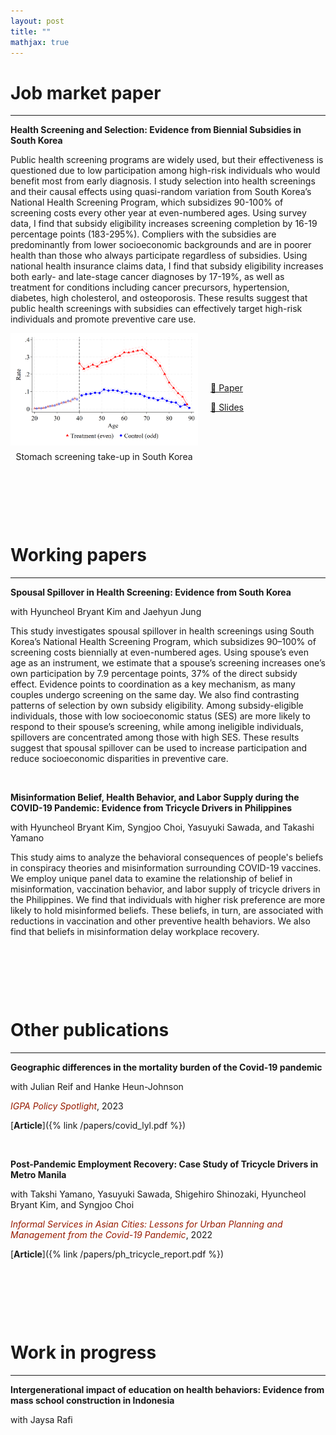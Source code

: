 ```yaml
---
layout: post
title: ""
mathjax: true
---
```


# Job market paper
---
**Health Screening and Selection: Evidence from Biennial Subsidies in South Korea**

Public health screening programs are widely used, but their effectiveness is questioned due to low participation among high-risk individuals who would benefit most from early diagnosis. I study selection into health screenings and their causal effects using quasi-random variation from South Korea’s National Health Screening Program, which subsidizes 90-100% of screening costs every other year at even-numbered ages. Using survey data, I find that subsidy eligibility increases screening completion by 16-19 percentage points (183-295%). Compliers with the subsidies are predominantly from lower socioeconomic backgrounds and are in poorer health than those who always participate regardless of subsidies. Using national health insurance claims data, I find that subsidy eligibility increases both early- and late-stage cancer diagnoses by 17-19%, as well as treatment for conditions including cancer precursors, hypertension, diabetes, high cholesterol, and osteoporosis. These results suggest that public health screenings with subsidies can effectively target high-risk individuals and promote preventive care use.

<div style="display: flex; align-items: center; gap: 20px;">
  <figure style="margin: 0;">
    <img src="images/cancer_stomach.png" alt="Stomach screening take-up in South Korea" width="300">
    <figcaption style="text-align: center; margin-top: 6px;">
      Stomach screening take-up in South Korea
    </figcaption>
  </figure>
  <div>
    <p><a href="papers/biennial_paper_original.pdf">📄 Paper</a></p>
    <p><a href="slides/Biannual_health_screening.pdf">📑 Slides</a></p>
  </div>
</div>


<p>&nbsp;</p>
<p>&nbsp;</p>
<p>&nbsp;</p>


# Working papers
---
**Spousal Spillover in Health Screening: Evidence from South Korea**

with Hyuncheol Bryant Kim and Jaehyun Jung

This study investigates spousal spillover in health screenings using South Korea’s National Health Screening Program, which subsidizes 90–100% of screening costs biennially at even-numbered ages. Using spouse’s even age as an instrument, we estimate that a spouse’s screening increases one’s own participation by 7.9 percentage points, 37% of the direct subsidy effect. Evidence points to coordination as a key mechanism, as many couples undergo screening on the same day. We also find contrasting patterns of selection by own subsidy eligibility. Among subsidy-eligible individuals, those with low socioeconomic status (SES) are more likely to respond to their spouse’s screening, while among ineligible individuals, spillovers are concentrated among those with high SES. These results suggest that spousal spillover can be used to increase participation and reduce socioeconomic disparities in preventive care.

<p>&nbsp;</p>

**Misinformation Belief, Health Behavior, and Labor Supply during the COVID-19 Pandemic: Evidence from Tricycle Drivers in Philippines**

with Hyuncheol Bryant Kim, Syngjoo Choi, Yasuyuki Sawada, and Takashi Yamano

This study aims to analyze the behavioral consequences of people's beliefs in conspiracy theories and misinformation surrounding COVID-19 vaccines. We employ unique panel data to examine the relationship of belief in misinformation, vaccination behavior, and labor supply of tricycle drivers in the Philippines. We find that individuals with higher risk preference are more likely to hold misinformed beliefs. These beliefs, in turn, are associated with reductions in vaccination and other preventive health behaviors. We also find that beliefs in misinformation delay workplace recovery.

<p>&nbsp;</p>
<p>&nbsp;</p>
<p>&nbsp;</p>


# Other publications
---
**Geographic differences in the mortality burden of the Covid-19 pandemic**  

with Julian Reif and Hanke Heun-Johnson

<span style = "color: rgb(151, 27, 0)"><i>IGPA Policy Spotlight</i></span>, 2023

[**Article**]({% link /papers/covid_lyl.pdf %})

<p>&nbsp;</p>

**Post-Pandemic Employment Recovery: Case Study of Tricycle Drivers in Metro Manila**  

with Takshi Yamano, Yasuyuki Sawada, Shigehiro Shinozaki, Hyuncheol Bryant Kim, and Syngjoo Choi

<span style = "color: rgb(151, 27, 0)"><i>Informal Services in Asian Cities: Lessons for Urban Planning and Management from the Covid-19 Pandemic</i></span>, 2022

[**Article**]({% link /papers/ph_tricycle_report.pdf %})


<p>&nbsp;</p>
<p>&nbsp;</p>
<p>&nbsp;</p>

# Work in progress
---
**Intergenerational impact of education on health behaviors: Evidence from mass school construction in Indonesia**

with Jaysa Rafi

